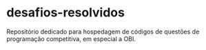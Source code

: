 # desafios-resolvidos
 Repositório dedicado para hospedagem de códigos de questões de programação competitiva, em especial a OBI.
